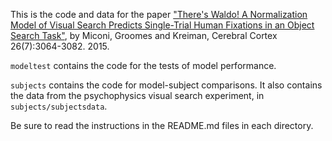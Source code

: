 This is the code and data for the paper ["There's Waldo! A Normalization Model
of Visual Search Predicts Single-Trial Human Fixations in an Object Search
Task"](https://academic.oup.com/cercor/article/26/7/3064/1745172/There-s-Waldo-A-Normalization-Model-of-Visual),
by Miconi, Groomes and Kreiman, Cerebral Cortex 26(7):3064-3082. 2015.


`modeltest` contains the code for the tests of model performance.

`subjects` contains the code for model-subject comparisons. It also contains the data from the psychophysics visual search experiment, in `subjects/subjectsdata`.

Be sure to read the instructions in the README.md files in each directory. 
